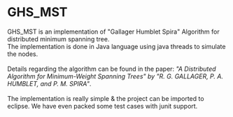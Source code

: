 GHS_MST
===============

GHS_MST is an implementation of "Gallager Humblet Spira" Algorithm for distributed minimum spanning tree.<br>
The implementation is done in Java language using java threads to simulate the nodes.
<br><br>
Details regarding the algorithm can be found in the paper: <i>"A Distributed Algorithm for Minimum-Weight Spanning Trees" by "R. G. GALLAGER, P. A. HUMBLET, and P. M. SPIRA"</i>.<br><br>
The implementation is really simple & the project can be imported to eclipse. We have even packed some test cases with junit support.
